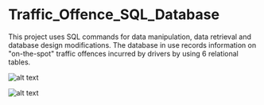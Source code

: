 # Traffic_Offence_SQL_Database

This project uses SQL commands for data manipulation, data retrieval and database design modifications. The database in use records information on "on-the-spot" traffic offences incurred by drivers by using 6 relational tables.

![alt text](https://github.com/aber0016/Traffic_Offence_SQL_Database/blob/main/logical_model_tds.png?raw=true)

![alt text](https://github.com/[username]/[reponame]/blob/[branch]/image.jpg?raw=true)

